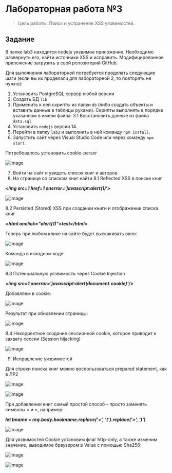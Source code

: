 # Лабораторная работа №3
> Цель работы: Поиск и устранение XSS уязвимостей.

## Задание
В папке lab3 находится nodejs уязвимое приложение. Необходимо развернуть его, найти источники XSS и исправить. Модифицированное приложение загрузить в свой репозиторий GitHub.

Для выполнения лабораторной потребуется проделать следующие шаги (если вы их проделали для лабораторной 2, то повторять не нужно):  
1. Установить PostgreSQL сервер любой версии
2. Создать БД ``lib``  
3. Применить к ней скрипты из папки ``db`` (либо создать объекты и вставить данные в таблицы руками). Скрипты выполнять в порядке указанном в имени файла.
3.1 Восстановить данные из файла ``data.sql``
4. Установить ``nodejs`` версии 14.
5. Перейти в папку ``lab2`` и выполнить в ней команду ``npm install``.
6. Запустить сайт через Visual Studio Code или через команду ``npm start``.

Потребовалось установить cookie-parser

![image](https://user-images.githubusercontent.com/96451409/147098404-158db1c1-845b-423e-a82e-40dce17c858c.png)

7. Войти на сайт и увидеть список книг и авторов
8. На странице со списком книг найти
8.1 Reflected XSS в поиске книг

_**&lt;img src=1 href=1 onerror='javascript:alert(1)'&gt;**_

![image](https://user-images.githubusercontent.com/96451409/147099638-a18f6b48-6b3f-4ed9-8cd6-876dd8644c83.png)

8.2 Persisted (Stored) XSS при создании книги и отображении списка книг

_**&lt;html onclick="alert(1)">test</html&gt;**_

Теперь при любом клике на сайте будет выскакивать окно:

![image](https://user-images.githubusercontent.com/96451409/147099748-c26afecd-dbd7-447c-b61c-3278d45dc02f.png)

Команда в исходном коде:

![image](https://user-images.githubusercontent.com/96451409/147099895-7982cb7a-004c-4f8a-a150-5265ca0e9730.png)

8.3 Потенциальную уязвимость через Cookie Injection

_**&lt;img src=1 onerror='javascript:alert(document.cookie)'/&gt;**_

Добавляем в cookie:

![image](https://user-images.githubusercontent.com/96451409/147100009-b05295c8-9ab5-44ec-9d0a-f8f9924cc11f.png)

Результат при обновлении страницы:

![image](https://user-images.githubusercontent.com/96451409/147100034-8b36b488-6bdb-49de-9609-5cf46609c7a2.png)

8.4 Некорректное создание сессионной cookie, которое приводит к захвату сессии (Session hijacking)

![image](https://user-images.githubusercontent.com/96451409/147100090-5716fa73-1688-4dc7-86bb-bd38c6f99d6b.png)

9. Исправление уязвимостей

Для строки поиска книг можно воспользоваться prepared statement, как в ЛР2

![image](https://user-images.githubusercontent.com/96451409/147100222-d577d901-8765-467c-8afd-a32fb972e94a.png)

![image](https://user-images.githubusercontent.com/96451409/147100346-37171796-55c6-4bd4-8770-83a896dd9586.png)

При добавлении книг самый простой способ – просто заменять символы < и >, например:

_**let bname = req.body.bookname.replace('<', '(').replace('>', ')')**_

![image](https://user-images.githubusercontent.com/96451409/147101158-3c66272c-a5f0-41aa-8362-1f89502ad799.png)

Для уязвимостей Cookie установим флаг http-only, а также изменим значение, выводимое браузером в Value с помощью Sha256:

![image](https://user-images.githubusercontent.com/96451409/147101206-1a3d60a5-0763-484c-a619-5cc1cd01c44e.png)

![image](https://user-images.githubusercontent.com/96451409/147101217-faddfd0b-962a-4183-a06a-6debc4f697a6.png)

